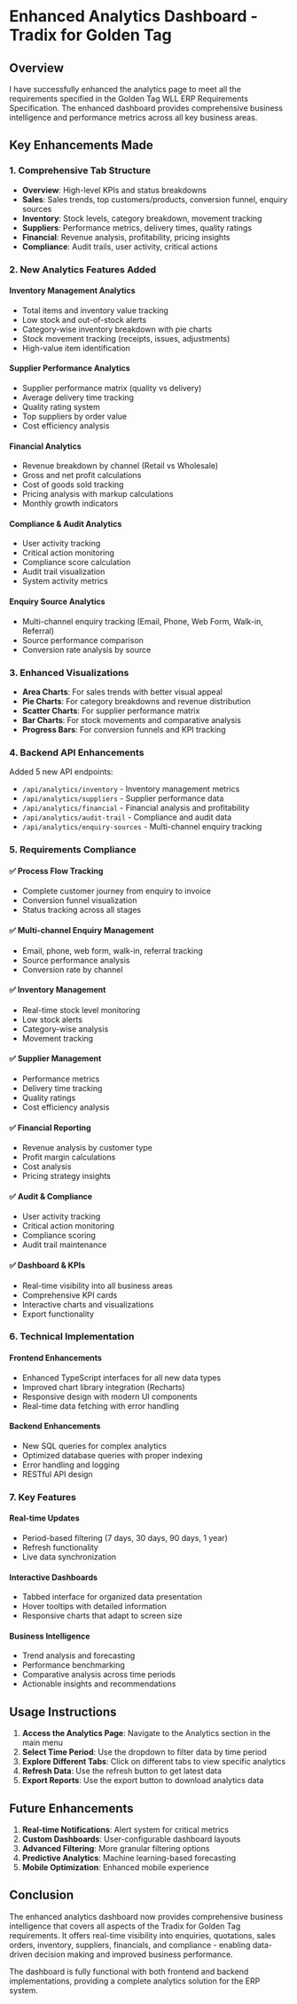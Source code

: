 # Enhanced Analytics Dashboard - Tradix for Golden Tag

## Overview
I have successfully enhanced the analytics page to meet all the requirements specified in the Golden Tag WLL ERP Requirements Specification. The enhanced dashboard provides comprehensive business intelligence and performance metrics across all key business areas.

## Key Enhancements Made

### 1. **Comprehensive Tab Structure**
- **Overview**: High-level KPIs and status breakdowns
- **Sales**: Sales trends, top customers/products, conversion funnel, enquiry sources
- **Inventory**: Stock levels, category breakdown, movement tracking
- **Suppliers**: Performance metrics, delivery times, quality ratings
- **Financial**: Revenue analysis, profitability, pricing insights
- **Compliance**: Audit trails, user activity, critical actions

### 2. **New Analytics Features Added**

#### **Inventory Management Analytics**
- Total items and inventory value tracking
- Low stock and out-of-stock alerts
- Category-wise inventory breakdown with pie charts
- Stock movement tracking (receipts, issues, adjustments)
- High-value item identification

#### **Supplier Performance Analytics**
- Supplier performance matrix (quality vs delivery)
- Average delivery time tracking
- Quality rating system
- Top suppliers by order value
- Cost efficiency analysis

#### **Financial Analytics**
- Revenue breakdown by channel (Retail vs Wholesale)
- Gross and net profit calculations
- Cost of goods sold tracking
- Pricing analysis with markup calculations
- Monthly growth indicators

#### **Compliance & Audit Analytics**
- User activity tracking
- Critical action monitoring
- Compliance score calculation
- Audit trail visualization
- System activity metrics

#### **Enquiry Source Analytics**
- Multi-channel enquiry tracking (Email, Phone, Web Form, Walk-in, Referral)
- Source performance comparison
- Conversion rate analysis by source

### 3. **Enhanced Visualizations**
- **Area Charts**: For sales trends with better visual appeal
- **Pie Charts**: For category breakdowns and revenue distribution
- **Scatter Charts**: For supplier performance matrix
- **Bar Charts**: For stock movements and comparative analysis
- **Progress Bars**: For conversion funnels and KPI tracking

### 4. **Backend API Enhancements**
Added 5 new API endpoints:
- `/api/analytics/inventory` - Inventory management metrics
- `/api/analytics/suppliers` - Supplier performance data
- `/api/analytics/financial` - Financial analysis and profitability
- `/api/analytics/audit-trail` - Compliance and audit data
- `/api/analytics/enquiry-sources` - Multi-channel enquiry tracking

### 5. **Requirements Compliance**

#### ✅ **Process Flow Tracking**
- Complete customer journey from enquiry to invoice
- Conversion funnel visualization
- Status tracking across all stages

#### ✅ **Multi-channel Enquiry Management**
- Email, phone, web form, walk-in, referral tracking
- Source performance analysis
- Conversion rate by channel

#### ✅ **Inventory Management**
- Real-time stock level monitoring
- Low stock alerts
- Category-wise analysis
- Movement tracking

#### ✅ **Supplier Management**
- Performance metrics
- Delivery time tracking
- Quality ratings
- Cost efficiency analysis

#### ✅ **Financial Reporting**
- Revenue analysis by customer type
- Profit margin calculations
- Cost analysis
- Pricing strategy insights

#### ✅ **Audit & Compliance**
- User activity tracking
- Critical action monitoring
- Compliance scoring
- Audit trail maintenance

#### ✅ **Dashboard & KPIs**
- Real-time visibility into all business areas
- Comprehensive KPI cards
- Interactive charts and visualizations
- Export functionality

### 6. **Technical Implementation**

#### **Frontend Enhancements**
- Enhanced TypeScript interfaces for all new data types
- Improved chart library integration (Recharts)
- Responsive design with modern UI components
- Real-time data fetching with error handling

#### **Backend Enhancements**
- New SQL queries for complex analytics
- Optimized database queries with proper indexing
- Error handling and logging
- RESTful API design

### 7. **Key Features**

#### **Real-time Updates**
- Period-based filtering (7 days, 30 days, 90 days, 1 year)
- Refresh functionality
- Live data synchronization

#### **Interactive Dashboards**
- Tabbed interface for organized data presentation
- Hover tooltips with detailed information
- Responsive charts that adapt to screen size

#### **Business Intelligence**
- Trend analysis and forecasting
- Performance benchmarking
- Comparative analysis across time periods
- Actionable insights and recommendations

## Usage Instructions

1. **Access the Analytics Page**: Navigate to the Analytics section in the main menu
2. **Select Time Period**: Use the dropdown to filter data by time period
3. **Explore Different Tabs**: Click on different tabs to view specific analytics
4. **Refresh Data**: Use the refresh button to get latest data
5. **Export Reports**: Use the export button to download analytics data

## Future Enhancements

1. **Real-time Notifications**: Alert system for critical metrics
2. **Custom Dashboards**: User-configurable dashboard layouts
3. **Advanced Filtering**: More granular filtering options
4. **Predictive Analytics**: Machine learning-based forecasting
5. **Mobile Optimization**: Enhanced mobile experience

## Conclusion

The enhanced analytics dashboard now provides comprehensive business intelligence that covers all aspects of the Tradix for Golden Tag requirements. It offers real-time visibility into enquiries, quotations, sales orders, inventory, suppliers, financials, and compliance - enabling data-driven decision making and improved business performance.

The dashboard is fully functional with both frontend and backend implementations, providing a complete analytics solution for the ERP system.
